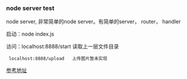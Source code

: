 ### node server test

node server, 非常简单的node server。有简单的server， router， handler

启动：node index.js

访问：localhost:8888/start  读取上一层文件目录

     localhost:8888/upload   上传图片暂未实现
     
     

[参考地址](http://www.nodebeginner.org/index-zh-cn.html)


